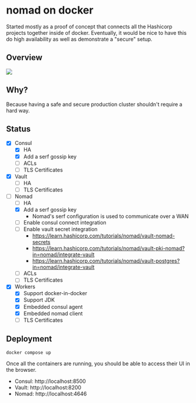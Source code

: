 # nomad on docker

Started mostly as a proof of concept that connects all the Hashicorp projects together inside of docker.
Eventually, it would be nice to have this do high availability as well as demonstrate a "secure" setup.

## Overview

[![](https://mermaid.ink/img/eyJjb2RlIjoiZ3JhcGggVERcbiAgICBzdWJncmFwaCB3b3JrZXJcbiAgICAgIG5vbWFkLWFnZW50IC0tIGRpc2NvdmVyIG5vbWFkIC0tPiBjb25zdWwtYWdlbnRcbiAgICBlbmRcblxuICAgIHN1YmdyYXBoIHNlcnZlclxuICAgICAgdmF1bHQgLS0gc3RvcmVzIGluZm9ybWF0aW9uIC0tPiBjb25zdWxcbiAgICAgIG5vbWFkIC0tIGZldGNoIHNlY3JldHMgLS0-IHZhdWx0XG4gICAgICBub21hZCAtLSBkaXNjb3ZlciBvdGhlciBub21hZCAtLT4gY29uc3VsXG4gICAgZW5kXG5cbiAgICBjb25zdWwtYWdlbnQgLS0gam9pbiAtLT4gY29uc3VsXG4gICAgbm9tYWQtYWdlbnQgLS0gZmV0Y2ggc2VjcmV0cyAtLT4gdmF1bHRcbiAgICBcbiAgICBub21hZC1hZ2VudCAtLSBnZXQgam9icyAtLT4gbm9tYWRcbiAgICBjb25zdWwtYWdlbnQgLS0gY2VydGlmaWNhdGUgYXV0aG9yaXR5IC0tPiB2YXVsdFxuIiwibWVybWFpZCI6eyJ0aGVtZSI6ImRlZmF1bHQifSwidXBkYXRlRWRpdG9yIjpmYWxzZSwiYXV0b1N5bmMiOnRydWUsInVwZGF0ZURpYWdyYW0iOmZhbHNlfQ)](https://mermaid-js.github.io/mermaid-live-editor/edit/#eyJjb2RlIjoiZ3JhcGggVERcbiAgICBzdWJncmFwaCB3b3JrZXJcbiAgICAgIG5vbWFkLWFnZW50IC0tIGRpc2NvdmVyIG5vbWFkIC0tPiBjb25zdWwtYWdlbnRcbiAgICBlbmRcblxuICAgIHN1YmdyYXBoIHNlcnZlclxuICAgICAgdmF1bHQgLS0gc3RvcmVzIGluZm9ybWF0aW9uIC0tPiBjb25zdWxcbiAgICAgIG5vbWFkIC0tIGZldGNoIHNlY3JldHMgLS0-IHZhdWx0XG4gICAgICBub21hZCAtLSBkaXNjb3ZlciBvdGhlciBub21hZCAtLT4gY29uc3VsXG4gICAgZW5kXG5cbiAgICBjb25zdWwtYWdlbnQgLS0gam9pbiAtLT4gY29uc3VsXG4gICAgbm9tYWQtYWdlbnQgLS0gZmV0Y2ggc2VjcmV0cyAtLT4gdmF1bHRcbiAgICBcbiAgICBub21hZC1hZ2VudCAtLSBnZXQgam9icyAtLT4gbm9tYWRcbiAgICBjb25zdWwtYWdlbnQgLS0gY2VydGlmaWNhdGUgYXV0aG9yaXR5IC0tPiB2YXVsdFxuIiwibWVybWFpZCI6IntcbiAgXCJ0aGVtZVwiOiBcImRlZmF1bHRcIlxufSIsInVwZGF0ZUVkaXRvciI6ZmFsc2UsImF1dG9TeW5jIjp0cnVlLCJ1cGRhdGVEaWFncmFtIjpmYWxzZX0)

## Why?

Because having a safe and secure production cluster shouldn't require a hard way.

## Status

- [x] Consul
  - [x] HA
  - [x] Add a serf gossip key
  - [ ] ACLs
  - [ ] TLS Certificates
- [x] Vault
  - [ ] HA
  - [ ] TLS Certificates
- [ ] Nomad
  - [ ] HA
  - [x] Add a serf gossip key
    - Nomad's serf configuration is used to communicate over a WAN
  - [ ] Enable consul connect integration
  - [ ] Enable vault secret integration
    - https://learn.hashicorp.com/tutorials/nomad/vault-nomad-secrets
    - https://learn.hashicorp.com/tutorials/nomad/vault-pki-nomad?in=nomad/integrate-vault
    - https://learn.hashicorp.com/tutorials/nomad/vault-postgres?in=nomad/integrate-vault
  - [ ] ACLs
  - [ ] TLS Certificates
- [x] Workers
  - [x] Support docker-in-docker
  - [x] Support JDK
  - [x] Embedded consul agent
  - [x] Embedded nomad client
  - [ ] TLS Certificates

## Deployment

```shell
docker compose up
```

Once all the containers are running, you should be able to access their UI in the browser.

- Consul: http://localhost:8500
- Vault: http://localhost:8200
- Nomad: http://localhost:4646
